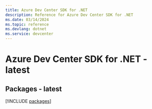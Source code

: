 ```yaml
---
title: Azure Dev Center SDK for .NET
description: Reference for Azure Dev Center SDK for .NET
ms.date: 03/14/2024
ms.topic: reference
ms.devlang: dotnet
ms.service: devcenter
---
```

# Azure Dev Center SDK for .NET - latest
## Packages - latest
[!INCLUDE [packages](dev-center-index.md)]